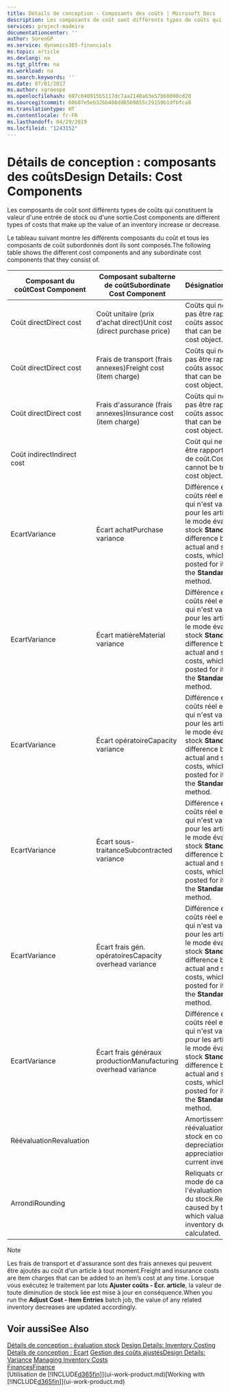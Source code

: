 ```yaml
---
title: Détails de conception - Composants des coûts | Microsoft Docs
description: Les composants de coût sont différents types de coûts qui constituent la valeur d'une entrée de stock ou d'une sortie.
services: project-madeira
documentationcenter: ''
author: SorenGP
ms.service: dynamics365-financials
ms.topic: article
ms.devlang: na
ms.tgt_pltfrm: na
ms.workload: na
ms.search.keywords: ''
ms.date: 07/01/2017
ms.author: sgroespe
ms.openlocfilehash: 697c040915b5117dc7aa2140a63e57b60090cd20
ms.sourcegitcommit: 60b87e5eb32bb408dd65b9855c29159b1dfbfca8
ms.translationtype: HT
ms.contentlocale: fr-FR
ms.lasthandoff: 04/29/2019
ms.locfileid: "1243152"
---
```

# <a name="design-details-cost-components"></a><span data-ttu-id="7ccee-103">Détails de conception : composants des coûts</span><span class="sxs-lookup"><span data-stu-id="7ccee-103">Design Details: Cost Components</span></span>
<span data-ttu-id="7ccee-104">Les composants de coût sont différents types de coûts qui constituent la valeur d'une entrée de stock ou d'une sortie.</span><span class="sxs-lookup"><span data-stu-id="7ccee-104">Cost components are different types of costs that make up the value of an inventory increase or decrease.</span></span>  

 <span data-ttu-id="7ccee-105">Le tableau suivant montre les différents composants du coût et tous les composants de coût subordonnés dont ils sont composés.</span><span class="sxs-lookup"><span data-stu-id="7ccee-105">The following table shows the different cost components and any subordinate cost components that they consist of.</span></span>  

|<span data-ttu-id="7ccee-106">Composant du coût</span><span class="sxs-lookup"><span data-stu-id="7ccee-106">Cost Component</span></span>|<span data-ttu-id="7ccee-107">Composant subalterne de coût</span><span class="sxs-lookup"><span data-stu-id="7ccee-107">Subordinate Cost Component</span></span>|<span data-ttu-id="7ccee-108">Désignation</span><span class="sxs-lookup"><span data-stu-id="7ccee-108">Description</span></span>|  
|--------------------|--------------------------------|---------------------------------------|  
|<span data-ttu-id="7ccee-109">Coût direct</span><span class="sxs-lookup"><span data-stu-id="7ccee-109">Direct cost</span></span>|<span data-ttu-id="7ccee-110">Coût unitaire (prix d'achat direct)</span><span class="sxs-lookup"><span data-stu-id="7ccee-110">Unit cost (direct purchase price)</span></span>|<span data-ttu-id="7ccee-111">Coûts qui ne peuvent pas être rapportés à des coûts associés.</span><span class="sxs-lookup"><span data-stu-id="7ccee-111">Cost that can be traced to a cost object.</span></span>|  
|<span data-ttu-id="7ccee-112">Coût direct</span><span class="sxs-lookup"><span data-stu-id="7ccee-112">Direct cost</span></span>|<span data-ttu-id="7ccee-113">Frais de transport (frais annexes)</span><span class="sxs-lookup"><span data-stu-id="7ccee-113">Freight cost (item charge)</span></span>|<span data-ttu-id="7ccee-114">Coûts qui ne peuvent pas être rapportés à des coûts associés.</span><span class="sxs-lookup"><span data-stu-id="7ccee-114">Cost that can be traced to a cost object.</span></span>|  
|<span data-ttu-id="7ccee-115">Coût direct</span><span class="sxs-lookup"><span data-stu-id="7ccee-115">Direct cost</span></span>|<span data-ttu-id="7ccee-116">Frais d'assurance (frais annexes)</span><span class="sxs-lookup"><span data-stu-id="7ccee-116">Insurance cost (item charge)</span></span>|<span data-ttu-id="7ccee-117">Coûts qui ne peuvent pas être rapportés à des coûts associés.</span><span class="sxs-lookup"><span data-stu-id="7ccee-117">Cost that can be traced to a cost object.</span></span>|  
|<span data-ttu-id="7ccee-118">Coût indirect</span><span class="sxs-lookup"><span data-stu-id="7ccee-118">Indirect cost</span></span>||<span data-ttu-id="7ccee-119">Coût qui ne peut pas être rapporté à un objet de coût.</span><span class="sxs-lookup"><span data-stu-id="7ccee-119">Cost that cannot be traced to a cost object.</span></span>|  
|<span data-ttu-id="7ccee-120">Ecart</span><span class="sxs-lookup"><span data-stu-id="7ccee-120">Variance</span></span>|<span data-ttu-id="7ccee-121">Écart achat</span><span class="sxs-lookup"><span data-stu-id="7ccee-121">Purchase variance</span></span>|<span data-ttu-id="7ccee-122">Différence entre les coûts réel et standard, qui n'est validée que pour les articles utilisant le mode évaluation stock **Standard**.</span><span class="sxs-lookup"><span data-stu-id="7ccee-122">The difference between actual and standard costs, which is only posted for items using the **Standard** costing method.</span></span>|  
|<span data-ttu-id="7ccee-123">Ecart</span><span class="sxs-lookup"><span data-stu-id="7ccee-123">Variance</span></span>|<span data-ttu-id="7ccee-124">Écart matière</span><span class="sxs-lookup"><span data-stu-id="7ccee-124">Material variance</span></span>|<span data-ttu-id="7ccee-125">Différence entre les coûts réel et standard, qui n'est validée que pour les articles utilisant le mode évaluation stock **Standard**.</span><span class="sxs-lookup"><span data-stu-id="7ccee-125">The difference between actual and standard costs, which is only posted for items using the **Standard** costing method.</span></span>|  
|<span data-ttu-id="7ccee-126">Ecart</span><span class="sxs-lookup"><span data-stu-id="7ccee-126">Variance</span></span>|<span data-ttu-id="7ccee-127">Écart opératoire</span><span class="sxs-lookup"><span data-stu-id="7ccee-127">Capacity variance</span></span>|<span data-ttu-id="7ccee-128">Différence entre les coûts réel et standard, qui n'est validée que pour les articles utilisant le mode évaluation stock **Standard**.</span><span class="sxs-lookup"><span data-stu-id="7ccee-128">The difference between actual and standard costs, which is only posted for items using the **Standard** costing method.</span></span>|  
|<span data-ttu-id="7ccee-129">Ecart</span><span class="sxs-lookup"><span data-stu-id="7ccee-129">Variance</span></span>|<span data-ttu-id="7ccee-130">Écart sous-traitance</span><span class="sxs-lookup"><span data-stu-id="7ccee-130">Subcontracted variance</span></span>|<span data-ttu-id="7ccee-131">Différence entre les coûts réel et standard, qui n'est validée que pour les articles utilisant le mode évaluation stock **Standard**.</span><span class="sxs-lookup"><span data-stu-id="7ccee-131">The difference between actual and standard costs, which is only posted for items using the **Standard** costing method.</span></span>|  
|<span data-ttu-id="7ccee-132">Ecart</span><span class="sxs-lookup"><span data-stu-id="7ccee-132">Variance</span></span>|<span data-ttu-id="7ccee-133">Écart frais gén. opératoires</span><span class="sxs-lookup"><span data-stu-id="7ccee-133">Capacity overhead variance</span></span>|<span data-ttu-id="7ccee-134">Différence entre les coûts réel et standard, qui n'est validée que pour les articles utilisant le mode évaluation stock **Standard**.</span><span class="sxs-lookup"><span data-stu-id="7ccee-134">The difference between actual and standard costs, which is only posted for items using the **Standard** costing method.</span></span>|  
|<span data-ttu-id="7ccee-135">Ecart</span><span class="sxs-lookup"><span data-stu-id="7ccee-135">Variance</span></span>|<span data-ttu-id="7ccee-136">Écart frais généraux production</span><span class="sxs-lookup"><span data-stu-id="7ccee-136">Manufacturing overhead variance</span></span>|<span data-ttu-id="7ccee-137">Différence entre les coûts réel et standard, qui n'est validée que pour les articles utilisant le mode évaluation stock **Standard**.</span><span class="sxs-lookup"><span data-stu-id="7ccee-137">The difference between actual and standard costs, which is only posted for items using the **Standard** costing method.</span></span>|  
|<span data-ttu-id="7ccee-138">Réévaluation</span><span class="sxs-lookup"><span data-stu-id="7ccee-138">Revaluation</span></span>||<span data-ttu-id="7ccee-139">Amortissement ou réévaluation de la valeur stock en cours.</span><span class="sxs-lookup"><span data-stu-id="7ccee-139">A depreciation or appreciation of the current inventory value.</span></span>|  
|<span data-ttu-id="7ccee-140">Arrondi</span><span class="sxs-lookup"><span data-stu-id="7ccee-140">Rounding</span></span>||<span data-ttu-id="7ccee-141">Reliquats créés par le mode de calcul de l'évaluation des sorties du stock.</span><span class="sxs-lookup"><span data-stu-id="7ccee-141">Residuals caused by the way in which valuation of inventory decreases are calculated.</span></span>|  

> [!NOTE]  
>  <span data-ttu-id="7ccee-142">Les frais de transport et d'assurance sont des frais annexes qui peuvent être ajoutés au coût d'un article à tout moment.</span><span class="sxs-lookup"><span data-stu-id="7ccee-142">Freight and insurance costs are item charges that can be added to an item’s cost at any time.</span></span> <span data-ttu-id="7ccee-143">Lorsque vous exécutez le traitement par lots **Ajuster coûts - Écr. article**, la valeur de toute diminution de stock liée est mise à jour en conséquence.</span><span class="sxs-lookup"><span data-stu-id="7ccee-143">When you run the **Adjust Cost - Item Entries** batch job, the value of any related inventory decreases are updated accordingly.</span></span>  

## <a name="see-also"></a><span data-ttu-id="7ccee-144">Voir aussi</span><span class="sxs-lookup"><span data-stu-id="7ccee-144">See Also</span></span>  
 <span data-ttu-id="7ccee-145">[Détails de conception : évaluation stock](design-details-inventory-costing.md) </span><span class="sxs-lookup"><span data-stu-id="7ccee-145">[Design Details: Inventory Costing](design-details-inventory-costing.md) </span></span>  
 <span data-ttu-id="7ccee-146">[Détails de conception : Ecart](design-details-variance.md) [Gestion des coûts ajustés](finance-manage-inventory-costs.md)</span><span class="sxs-lookup"><span data-stu-id="7ccee-146">[Design Details: Variance](design-details-variance.md) [Managing Inventory Costs](finance-manage-inventory-costs.md)</span></span>  
 [<span data-ttu-id="7ccee-147">Finances</span><span class="sxs-lookup"><span data-stu-id="7ccee-147">Finance</span></span>](finance.md)  
 <span data-ttu-id="7ccee-148">[Utilisation de [!INCLUDE[d365fin](includes/d365fin_md.md)]](ui-work-product.md)</span><span class="sxs-lookup"><span data-stu-id="7ccee-148">[Working with [!INCLUDE[d365fin](includes/d365fin_md.md)]](ui-work-product.md)</span></span>  
